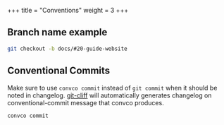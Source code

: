 +++
title = "Conventions"
weight = 3
+++

## Branch name example
```sh
git checkout -b docs/#20-guide-website
```

## Conventional Commits
Make sure to use `convco commit` instead of `git commit` when it should be noted in changelog. [git-cliff](https://github.com/orhun/git-cliff) will automatically generates changelog on conventional-commit message that convco produces.
```sh
convco commit
```
